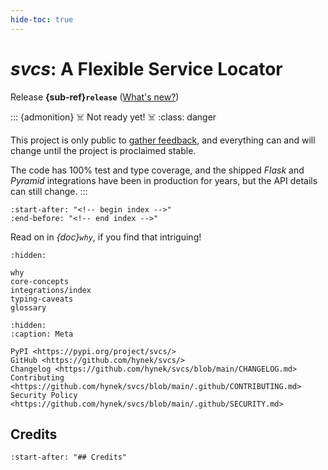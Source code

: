 ```yaml
---
hide-toc: true
---
```


# *svcs*: A Flexible Service Locator

Release **{sub-ref}`release`**  ([What's new?](https://github.com/hynek/svcs/blob/main/CHANGELOG.md))

::: {admonition} ☠️ Not ready yet! ☠️
:class: danger

This project is only public to [gather feedback](https://github.com/hynek/svcs/discussions), and everything can and will change until the project is proclaimed stable.

The code has 100% test and type coverage, and the shipped *Flask* and *Pyramid* integrations have been in production for years, but the API details can still change.
:::

```{include} ../README.md
:start-after: "<!-- begin index -->"
:end-before: "<!-- end index -->"
```

Read on in *{doc}`why`*, if you find that intriguing!

```{toctree}
:hidden:

why
core-concepts
integrations/index
typing-caveats
glossary
```

```{toctree}
:hidden:
:caption: Meta

PyPI <https://pypi.org/project/svcs/>
GitHub <https://github.com/hynek/svcs/>
Changelog <https://github.com/hynek/svcs/blob/main/CHANGELOG.md>
Contributing <https://github.com/hynek/svcs/blob/main/.github/CONTRIBUTING.md>
Security Policy <https://github.com/hynek/svcs/blob/main/.github/SECURITY.md>
```


## Credits

```{include} ../README.md
:start-after: "## Credits"
```
